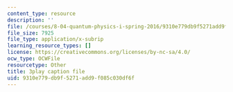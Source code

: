 ```yaml
---
content_type: resource
description: ''
file: /courses/8-04-quantum-physics-i-spring-2016/9310e779db9f5271add9f085c030df6f_yhI3jTX4dY4.vtt
file_size: 7925
file_type: application/x-subrip
learning_resource_types: []
license: https://creativecommons.org/licenses/by-nc-sa/4.0/
ocw_type: OCWFile
resourcetype: Other
title: 3play caption file
uid: 9310e779-db9f-5271-add9-f085c030df6f
---
```


